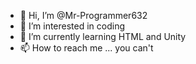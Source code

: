 - 👋 Hi, I’m @Mr-Programmer632
- 👀 I’m interested in coding
- 🌱 I’m currently learning HTML and Unity
- 📫 How to reach me ... you can't

<!---
Mr-Programmer632/Mr-Programmer632 is a ✨ special ✨ repository because its `README.md` (this file) appears on your GitHub profile.
You can click the Preview link to take a look at your changes.
--->
